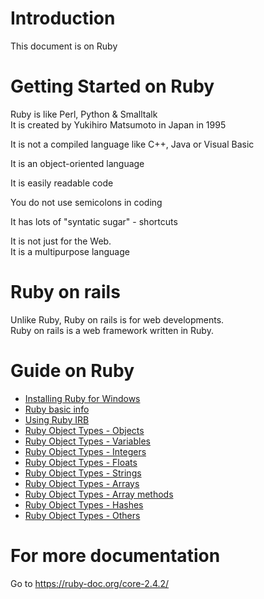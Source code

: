 # Introduction
This document is on Ruby



# Getting Started on Ruby

Ruby is like Perl, Python & Smalltalk <br />
It is created by Yukihiro Matsumoto in Japan in 1995 <br />

It is not a compiled language like C++, Java or Visual Basic <br />

It is an object-oriented language <br />

It is easily readable code <br />

You do not use semicolons in coding <br />

It has lots of "syntatic sugar" - shortcuts <br />

It is not just for the Web. <br />
It is a multipurpose language <br />

# Ruby on rails
Unlike Ruby, Ruby on rails is for web developments. <br />
Ruby on rails is a web framework written in Ruby. <br />


# Guide on Ruby

* <a href="https://github.com/rozar17/api_assign2_CommitStreak/wiki/Installing-Ruby-for-Windows">Installing Ruby for Windows</a>
* <a href="https://github.com/rozar17/api_assign2_CommitStreak/wiki/Ruby-basic-info">Ruby basic info</a>
* <a href="https://github.com/rozar17/api_assign2_CommitStreak/wiki/Using-Ruby-IRB">Using Ruby IRB</a>
* <a href="https://github.com/rozar17/api_assign2_CommitStreak/wiki/Ruby-Object-Types-Objects">Ruby Object Types - Objects</a>
* <a href="https://github.com/rozar17/api_assign2_CommitStreak/wiki/Ruby-Object-Types-Variables">Ruby Object Types - Variables</a>
* <a href="https://github.com/rozar17/api_assign2_CommitStreak/wiki/Ruby-Object-Types-Integers">Ruby Object Types - Integers</a>
* <a href="https://github.com/rozar17/api_assign2_CommitStreak/wiki/Ruby-Object-Types-Floats">Ruby Object Types - Floats</a>
* <a href="https://github.com/rozar17/api_assign2_CommitStreak/wiki/Ruby-Object-Types-Strings">Ruby Object Types - Strings</a>
* <a href="https://github.com/rozar17/api_assign2_CommitStreak/wiki/Ruby-Object-Types-Arrays">Ruby Object Types - Arrays</a>
* <a href="https://github.com/rozar17/api_assign2_CommitStreak/wiki/Ruby-Object-Types-Array-methods">Ruby Object Types - Array methods</a>
* <a href="https://github.com/rozar17/api_assign2_CommitStreak/wiki/Ruby-Object-Types-Hashes">Ruby Object Types - Hashes</a>
* <a href="https://github.com/rozar17/api_assign2_CommitStreak/wiki/Ruby-Object-Types-Others">Ruby Object Types - Others</a>







# For more documentation
Go to https://ruby-doc.org/core-2.4.2/ <br />







